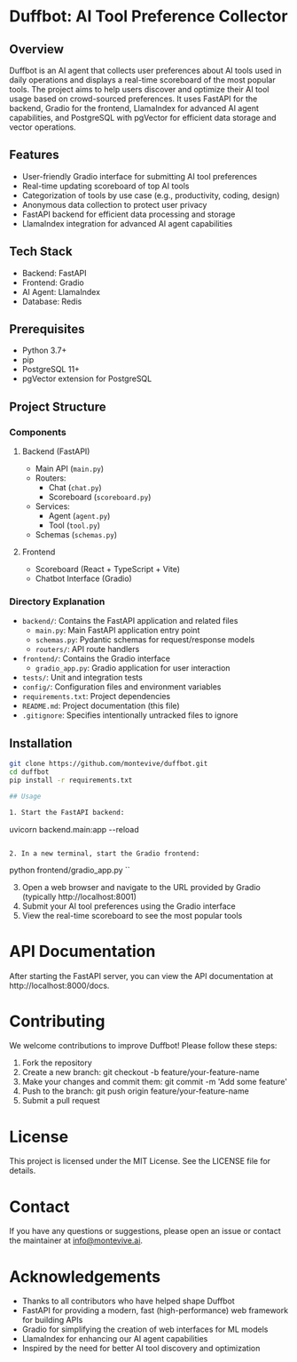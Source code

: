 # Duffbot: AI Tool Preference Collector

## Overview

Duffbot is an AI agent that collects user preferences about AI tools used in daily operations and displays a real-time scoreboard of the most popular tools. The project aims to help users discover and optimize their AI tool usage based on crowd-sourced preferences. It uses FastAPI for the backend, Gradio for the frontend, LlamaIndex for advanced AI agent capabilities, and PostgreSQL with pgVector for efficient data storage and vector operations.

## Features

- User-friendly Gradio interface for submitting AI tool preferences
- Real-time updating scoreboard of top AI tools
- Categorization of tools by use case (e.g., productivity, coding, design)
- Anonymous data collection to protect user privacy
- FastAPI backend for efficient data processing and storage
- LlamaIndex integration for advanced AI agent capabilities

## Tech Stack

- Backend: FastAPI
- Frontend: Gradio
- AI Agent: LlamaIndex
- Database: Redis

## Prerequisites

- Python 3.7+
- pip
- PostgreSQL 11+
- pgVector extension for PostgreSQL

## Project Structure

### Components

1. Backend (FastAPI)
   - Main API (`main.py`)
   - Routers:
     - Chat (`chat.py`)
     - Scoreboard (`scoreboard.py`)
   - Services:
     - Agent (`agent.py`)
     - Tool (`tool.py`)
   - Schemas (`schemas.py`)

2. Frontend
   - Scoreboard (React + TypeScript + Vite)
   - Chatbot Interface (Gradio)

### Directory Explanation

- `backend/`: Contains the FastAPI application and related files
  - `main.py`: Main FastAPI application entry point
  - `schemas.py`: Pydantic schemas for request/response models
  - `routers/`: API route handlers
- `frontend/`: Contains the Gradio interface
  - `gradio_app.py`: Gradio application for user interaction
- `tests/`: Unit and integration tests
- `config/`: Configuration files and environment variables
- `requirements.txt`: Project dependencies
- `README.md`: Project documentation (this file)
- `.gitignore`: Specifies intentionally untracked files to ignore

## Installation

```bash
git clone https://github.com/montevive/duffbot.git
cd duffbot
pip install -r requirements.txt

## Usage

1. Start the FastAPI backend:

```
uvicorn backend.main:app --reload
```

2. In a new terminal, start the Gradio frontend:

```
python frontend/gradio_app.py
``

3. Open a web browser and navigate to the URL provided by Gradio (typically http://localhost:8001)
4. Submit your AI tool preferences using the Gradio interface
5. View the real-time scoreboard to see the most popular tools

# API Documentation

After starting the FastAPI server, you can view the API documentation at http://localhost:8000/docs.


# Contributing

We welcome contributions to improve Duffbot! Please follow these steps:

1. Fork the repository
2. Create a new branch: git checkout -b feature/your-feature-name
3. Make your changes and commit them: git commit -m 'Add some feature'
4. Push to the branch: git push origin feature/your-feature-name
5. Submit a pull request

# License

This project is licensed under the MIT License. See the LICENSE file for details.

# Contact
If you have any questions or suggestions, please open an issue or contact the maintainer at info@montevive.ai.

# Acknowledgements
- Thanks to all contributors who have helped shape Duffbot
- FastAPI for providing a modern, fast (high-performance) web framework for building APIs
- Gradio for simplifying the creation of web interfaces for ML models
- LlamaIndex for enhancing our AI agent capabilities
- Inspired by the need for better AI tool discovery and optimization